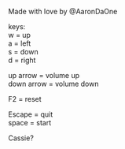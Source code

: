 Made with love by @AaronDaOne

keys:  
w = up  
a = left  
s = down  
d = right

up arrow = volume up  
down arrow = volume down

F2 = reset

Escape = quit  
space = start

Cassie?